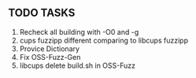 ## TODO TASKS

1. Recheck all building with -O0 and -g
2. cups fuzzipp different comparing to libcups fuzzipp
4. Provice Dictionary
6. Fix OSS-Fuzz-Gen
7. libcups delete build.sh in OSS-Fuzz